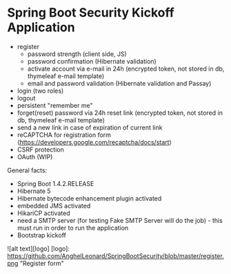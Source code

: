 # Spring Boot Security Kickoff Application

  - register
      - password strength (client side, JS)
      - password confirmation (Hibernate validation)
      - activate account via e-mail in 24h (encrypted token, not stored in db, thymeleaf e-mail template)
      - email and password validation (Hibernate validation and Passay)
  - login (two roles)
  - logout
  - persistent "remember me"
  - forget(reset) password via 24h reset link (encrypted token, not stored in db, thymeleaf e-mail template) 
  - send a new link in case of expiration of current link
  - reCAPTCHA for registration form (https://developers.google.com/recaptcha/docs/start)
  - CSRF protection
  - OAuth (WIP)

General facts: 

  - Spring Boot 1.4.2.RELEASE
  - Hibernate 5
  - Hibernate bytecode enhancement plugin activated
  - embedded JMS activated
  - HikariCP activated
  - need a SMTP server (for testing Fake SMTP Server will do the job) - this must run in order to run the application
  - Bootstrap kickoff
  
![alt text][logo]
[logo]: https://github.com/AnghelLeonard/SpringBootSecurity/blob/master/register.png "Register form"
 
